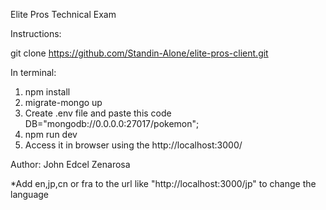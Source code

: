 Elite Pros Technical Exam

Instructions:

git clone https://github.com/Standin-Alone/elite-pros-client.git

In terminal:

1. npm install
2. migrate-mongo up
3. Create .env file and paste this code DB="mongodb://0.0.0.0:27017/pokemon";
4. npm run dev
5. Access it in browser using the http://localhost:3000/


Author: John Edcel Zenarosa


*Add en,jp,cn or fra to the url like   "http://localhost:3000/jp" to change the  language
